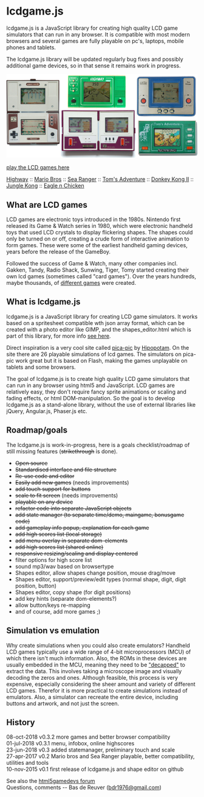 lcdgame.js
==========
lcdgame.js is a JavaScript library for creating high quality LCD game
simulators that can run in any browser. It is compatible with most modern
browsers and several games are fully playable on pc's, laptops, mobile phones
and tablets.

The lcdgame.js library will be updated regularly bug fixes and possibly
additional game devices, so in that sense it remains work in progress.

![preview screenshot](/lcdgamejs_preview.jpg?raw=true "preview")

[play the LCD games here](http://bdrgames.nl/lcdgames/)  

[Highway](http://bdrgames.nl/lcdgames/games/highway) :: 
[Mario Bros](http://bdrgames.nl/lcdgames/games/mariobros) :: 
[Sea Ranger](http://bdrgames.nl/lcdgames/games/searanger/) :: 
[Tom's Adventure](http://bdrgames.nl/lcdgames/games/tomsadventure/) :: 
[Donkey Kong II](http://bdrgames.nl/lcdgames/games/donkeykong2/) :: 
[Jungle Kong](http://bdrgames.nl/lcdgames/games/junglekong/) :: 
[Eagle n Chicken](http://bdrgames.nl/lcdgames/games/eaglenchicken/)

What are LCD games
------------------
LCD games are electronic toys introduced in the 1980s. Nintendo first released
its Game & Watch series in 1980, which were electronic handheld toys that used
LCD crystals to display flickering shapes. The shapes could only be turned on
or off, creating a crude form of interactive animation to form games. These
were some of the earliest handheld gaming devices, years before the release of
the GameBoy.

Followed the success of Game & Watch, many other companies incl. Gakken,
Tandy, Radio Shack, Sunwing, Tiger, Tomy started creating their own lcd games
(sometimes called "card games"). Over the years hundreds, maybe thousands, of
[different games](http://handheldempire.com/games.jsp) were created.

What is lcdgame.js
------------------
lcdgame.js is a JavaScript library for creating LCD game simulators. It works 
based on a spritesheet compatible wth json array format, which can be created with a photo editor like GIMP, and the 
shapes_editor.html which is part of this library, for more info [see here](/utils/).

Direct inspiration is a very cool site called 
[pica-pic](http://www.pica-pic.com/) by 
[Hipopotam](http://www.hipopotamstudio.pl/). On the site there are 26 playable 
simulations of lcd games. The simulators on pica-pic work great but it is based 
on Flash, making the games unplayable on tablets and some browsers. 

The goal of lcdgame.js is to create high quality LCD game simulators that can 
run in any browser using html5 and JavaScript. LCD games are relatively easy, 
they don't require fancy sprite animations or scaling and fading effects, or 
html DOM-manipulation. So the goal is to develop lcdgame.js as a stand-alone 
library, without the use of external libraries like jQuery, Angular.js, 
Phaser.js etc. 
 
Roadmap/goals
-------------
The lcdgame.js is work-in-progress, here is a goals checklist/roadmap of
still missing features (~~strikethrough~~ is done).

* ~~Open source~~
* ~~Standardised interface and file structure~~
* ~~Re-use code and editor~~
* ~~Easily add new games~~ (needs improvements)
* ~~add touch support for buttons~~
* ~~scale to fit screen~~ (needs improvements)
* ~~playable on any device~~
* ~~refactor code into separate JavaScript objects~~
* ~~add state manager (to separate time/demo, maingame, bonusgame code)~~
* ~~add gameplay info popup, explanation for each game~~
* ~~add high scores list (local storage)~~
* ~~add menu overlay in separate dom-elements~~
* ~~add high scores list (shared online)~~
* ~~responsive resizing/scaling and display centered~~
* filter options for high score list
* sound mp3/wav based on browsertype
* Shapes editor, allow shapes change position, mouse drag/move
* Shapes editor, support/preview/edit types (normal shape, digit, digit position, button)
* Shapes editor, copy shape (for digit positions)
* add key hints (separate dom-elements?)
* allow button/keys re-mapping
* and of course, add more games ;)

Simulation vs emulation
-----------------------
Why create simulations when you could also create emulators? Handheld LCD games
typically use a wide range of 4-bit microprocessors (MCU) of which there isn't
much information. Also, the ROMs in these devices are usually embedded in the
MCU, meaning they need to be
["decapped"](https://arstechnica.com/gaming/2017/07/mame-devs-are-cracking-open-arcade-chips-to-get-around-drm/)
to extract the data. This involves taking a microscope image and visually
decoding the zeros and ones. Although feasible, this process is very expensive,
especially considering the sheer amount and variety of different LCD games.
Therefor it is more practical to create simulations instead of emulators.
Also, a simulator can recreate the entire device, including buttons and
artwork, and not just the screen.

History
-------
08-oct-2018 v0.3.2 more games and better browser compatibility   
01-jul-2018 v0.3.1 menu, infobox, online highscores   
23-jun-2018 v0.3 added statemanager, preliminary touch and scale   
27-apr-2017 v0.2 Mario bros and Sea Ranger playable, better compatibility, utilities and tools   
10-nov-2015 v0.1 first release of lcdgame.js and shape editor on github

See also the [html5gamedevs forum](http://www.html5gamedevs.com/topic/8204-lcd-game-simulator-engine-using-html5js/)  
Questions, comments -- Bas de Reuver (bdr1976@gmail.com)
